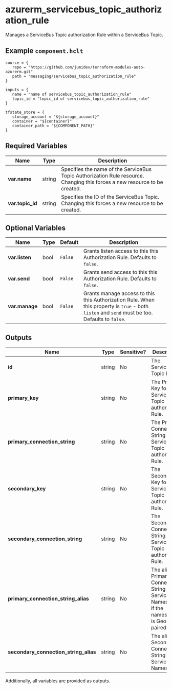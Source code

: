 # azurerm_servicebus_topic_authorization_rule

Manages a ServiceBus Topic authorization Rule within a ServiceBus Topic.

## Example `component.hclt`

```hcl
source = {
   repo = "https://github.com/jumidev/terraform-modules-auto-azurerm.git" 
   path = "messaging/servicebus_topic_authorization_rule" 
}

inputs = {
   name = "name of servicebus_topic_authorization_rule" 
   topic_id = "topic_id of servicebus_topic_authorization_rule" 
}

tfstate_store = {
   storage_account = "${storage_account}" 
   container = "${container}" 
   container_path = "${COMPONENT_PATH}" 
}

```

## Required Variables

| Name | Type |  Description |
| ---- | --------- |  ----------- |
| **var.name** | string |  Specifies the name of the ServiceBus Topic Authorization Rule resource. Changing this forces a new resource to be created. | 
| **var.topic_id** | string |  Specifies the ID of the ServiceBus Topic. Changing this forces a new resource to be created. | 

## Optional Variables

| Name | Type |  Default  |  Description |
| ---- | --------- |  ----------- | ----------- |
| **var.listen** | bool |  `False`  |  Grants listen access to this this Authorization Rule. Defaults to `false`. | 
| **var.send** | bool |  `False`  |  Grants send access to this this Authorization Rule. Defaults to `false`. | 
| **var.manage** | bool |  `False`  |  Grants manage access to this this Authorization Rule. When this property is `true` - both `listen` and `send` must be too. Defaults to `false`. | 



## Outputs

| Name | Type | Sensitive? | Description |
| ---- | ---- | --------- | --------- |
| **id** | string | No  | The ServiceBus Topic ID. | 
| **primary_key** | string | No  | The Primary Key for the ServiceBus Topic authorization Rule. | 
| **primary_connection_string** | string | No  | The Primary Connection String for the ServiceBus Topic authorization Rule. | 
| **secondary_key** | string | No  | The Secondary Key for the ServiceBus Topic authorization Rule. | 
| **secondary_connection_string** | string | No  | The Secondary Connection String for the ServiceBus Topic authorization Rule. | 
| **primary_connection_string_alias** | string | No  | The alias Primary Connection String for the ServiceBus Namespace, if the namespace is Geo DR paired. | 
| **secondary_connection_string_alias** | string | No  | The alias Secondary Connection String for the ServiceBus Namespace | 

Additionally, all variables are provided as outputs.

